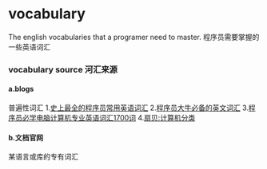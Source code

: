 # vocabulary
The english vocabularies that a programer need to master.
程序员需要掌握的一些英语词汇

### vocabulary source 河汇来源
#### a.blogs
  普遍性词汇
  1.[史上最全的程序员常用英语词汇](https://www.jianshu.com/p/9b7d6dfa7b20)
  2.[程序员大牛必备的英文词汇](https://www.jianshu.com/p/5e3a85f4d491)
  3.[程序员必学电脑计算机专业英语词汇1700词](https://www.shanbay.com/wordbook/104791/)
  4.[扇贝:计算机分类](https://www.shanbay.com/wordbook/category/105/)

#### b.文档官网
  某语言或库的专有词汇
